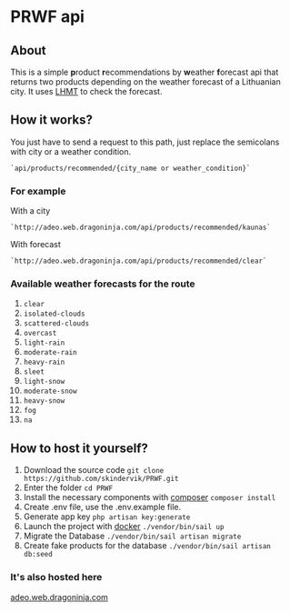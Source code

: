 # PRWF api

## About

This is a simple **p**roduct **r**ecommendations by **w**eather **f**orecast api that returns two products depending on the weather forecast of a Lithuanian city. It uses [LHMT](https://api.meteo.lt/) to check the forecast.

## How it works?

You just have to send a request to this path, just replace the semicolans with city or a weather condition.

    `api/products/recommended/{city_name or weather_condition}`

### For example

With a city

    `http://adeo.web.dragoninja.com/api/products/recommended/kaunas`

With forecast

    `http://adeo.web.dragoninja.com/api/products/recommended/clear`

### Available weather forecasts for the route

1.  `clear`
2.  `isolated-clouds`
3.  `scattered-clouds`
4.  `overcast`
5.  `light-rain`
6.  `moderate-rain`
7.  `heavy-rain`
8.  `sleet`
9.  `light-snow`
10. `moderate-snow`
11. `heavy-snow`
12. `fog`
13. `na`

## How to host it yourself?

1. Download the source code
   `git clone https://github.com/skindervik/PRWF.git`
2. Enter the folder
   `cd PRWF`
3. Install the necessary components with [composer](https://getcomposer.org/download/)
   `composer install`
4. Create .env file, use the .env.example file.
5. Generate app key
   `php artisan key:generate`
6. Launch the project with [docker](https://laravel.com/docs/8.x/sail)
   `./vendor/bin/sail up`
7. Migrate the Database
   `./vendor/bin/sail artisan migrate`
8. Create fake products for the database
   `./vendor/bin/sail artisan db:seed`

### It's also hosted here

[adeo.web.dragoninja.com](http://adeo.web.dragoninja.com/)
